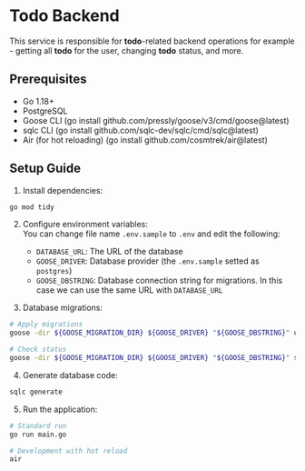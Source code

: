 # Todo Backend
This service is responsible for **todo**-related backend operations 
for example - getting all **todo** for the user, changing **todo** status, and more.

## Prerequisites
* Go 1.18+
* PostgreSQL
* Goose CLI (go install github.com/pressly/goose/v3/cmd/goose@latest)
* sqlc CLI (go install github.com/sqlc-dev/sqlc/cmd/sqlc@latest)
* Air (for hot reloading) (go install github.com/cosmtrek/air@latest)

## Setup Guide
1. Install dependencies:
```bash
go mod tidy
```
2. Configure environment variables: \
You can change file name `.env.sample` to `.env` and edit the following:
   * `DATABASE_URL`: The URL of the database
   * `GOOSE_DRIVER`: Database provider (the `.env.sample` setted as `postgres`)
   * `GOOSE_DBSTRING`: Database connection string for migrations. In this case we can use the same URL with `DATABASE_URL`

3. Database migrations:
```bash
# Apply migrations
goose -dir ${GOOSE_MIGRATION_DIR} ${GOOSE_DRIVER} "${GOOSE_DBSTRING}" up

# Check status
goose -dir ${GOOSE_MIGRATION_DIR} ${GOOSE_DRIVER} "${GOOSE_DBSTRING}" status
```

4. Generate database code:
```bash
sqlc generate 
```

5. Run the application:
```bash
# Standard run
go run main.go

# Development with hot reload
air 
```
